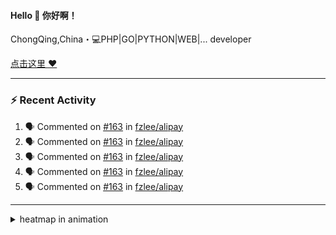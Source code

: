 
<!--
<img align="right" width="320" src="https://github-readme-stats.vercel.app/api?username=sunsgneayo&show_icons=true&text_color=24292e&bg_color=f7f4ed&hide_title=false" />
-->

#### Hello 👋 你好啊！

ChongQing,China・💻PHP|GO|PYTHON|WEB|... developer 


[点击这里 :heart:](https://github.com/sunsgneayo)


---

### :zap: Recent Activity
<!--START_SECTION:activity-->
1. 🗣 Commented on [#163](https://github.com/fzlee/alipay/issues/163#issuecomment-2823224977) in [fzlee/alipay](https://github.com/fzlee/alipay)
2. 🗣 Commented on [#163](https://github.com/fzlee/alipay/issues/163#issuecomment-2823219299) in [fzlee/alipay](https://github.com/fzlee/alipay)
3. 🗣 Commented on [#163](https://github.com/fzlee/alipay/issues/163#issuecomment-2823179993) in [fzlee/alipay](https://github.com/fzlee/alipay)
4. 🗣 Commented on [#163](https://github.com/fzlee/alipay/issues/163#issuecomment-2823172173) in [fzlee/alipay](https://github.com/fzlee/alipay)
5. 🗣 Commented on [#163](https://github.com/fzlee/alipay/issues/163#issuecomment-2823160490) in [fzlee/alipay](https://github.com/fzlee/alipay)
<!--END_SECTION:activity-->

---



<details>
<summary> heatmap in animation</summary>

[![github contribution grid snake animation](https://raw.githubusercontent.com/sunsgneayo/sunsgneayo/input/github-contribution-grid-snake.svg)](https://github.com/sunsgneayo)

</details>


<!--
 <details>

  <summary>contributions in 3D</summary>

 ![](https://raw.githubusercontent.com/sunsgneayo/sunsgneayo/profile-3d-contrib/profile-green.svg#gh-light-mode-only)
  ![](https://raw.githubusercontent.com/sunsgneayo/sunsgneayo/profile-3d-contrib/profile-night-green.svg#gh-dark-mode-only)

 </details>
 </p>
-->

